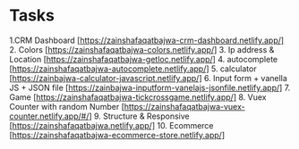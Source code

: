 # Tasks

1.CRM Dashboard [https://zainshafaqatbajwa-crm-dashboard.netlify.app/]
2. Colors [https://zainshafaqatbajwa-colors.netlify.app/]
3. Ip address & Location [https://zainshafaqatbajwa-getloc.netlify.app/]
4. autocomplete [https://zainshafaqatbajwa-autocomplete.netlify.app/]
5. calculator [https://zainbajwa-calculator-javascript.netlify.app/]
6. Input form + vanella JS + JSON file [https://zainbajwa-inputform-vanelajs-jsonfile.netlify.app/]
7. Game [https://zainshafaqatbajwa-tickcrossgame.netlify.app/]
8. Vuex Counter with random Number [https://zainshafaqatbajwa-vuex-counter.netlify.app/#/]
9. Structure & Responsive [https://zainshafaqatbajwa.netlify.app/]
10. Ecommerce [https://zainshafaqatbajwa-ecommerce-store.netlify.app/]





